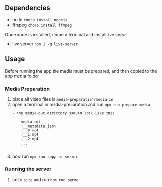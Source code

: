 


## Dependencies
- node `choco install nodejs`
- ffmpeg `choco install ffmpeg`

Once node is installed, reope a terminal and install live server
- live server `npm i -g live-server`

## Usage
Before running the app the media must be prepared, and then copied to the app media folder

### Media Preparation

1. place all video files in `media-preparation/media-in`
2. open a terminal in media-preparation and run	`npm run prepare-media`
	```
	- the media-out directory should look like this
		```
		media-out
		|__metadata.json
		|__0.mp4
		|__1.mp4
		|__2.mp4
		...
		```
3. now run `npm run copy-to-server`

### Running the server

1. cd to `site` and run `npm run serve`